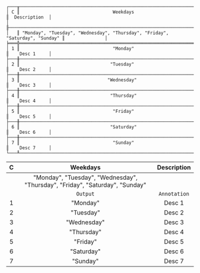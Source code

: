 ```text
┌───╥──────────────────────────────────────────────────────────────────────────────╥───────────────┐
│ C ║                                   Weekdays                                   ║  Description  │
│   ╟──────────────────────────────────────────────────────────────────────────────╫───────────────┤
│   ║ "Monday", "Tuesday", "Wednesday", "Thursday", "Friday", "Saturday", "Sunday" ║               │
╞═══╬══════════════════════════════════════════════════════════════════════════════╬═══════════════╡
│ 1 ║                                   "Monday"                                   ║    Desc 1     │
├───╫──────────────────────────────────────────────────────────────────────────────╫───────────────┤
│ 2 ║                                  "Tuesday"                                   ║    Desc 2     │
├───╫──────────────────────────────────────────────────────────────────────────────╫───────────────┤
│ 3 ║                                 "Wednesday"                                  ║    Desc 3     │
├───╫──────────────────────────────────────────────────────────────────────────────╫───────────────┤
│ 4 ║                                  "Thursday"                                  ║    Desc 4     │
├───╫──────────────────────────────────────────────────────────────────────────────╫───────────────┤
│ 5 ║                                   "Friday"                                   ║    Desc 5     │
├───╫──────────────────────────────────────────────────────────────────────────────╫───────────────┤
│ 6 ║                                  "Saturday"                                  ║    Desc 6     │
├───╫──────────────────────────────────────────────────────────────────────────────╫───────────────┤
│ 7 ║                                   "Sunday"                                   ║    Desc 7     │
└───╨──────────────────────────────────────────────────────────────────────────────╨───────────────┘
```

| C |                                   Weekdays                                   | Description  |
|:-:|:----------------------------------------------------------------------------:|:------------:|
|   | "Monday", "Tuesday", "Wednesday", "Thursday", "Friday", "Saturday", "Sunday" |              |
|   |                                   `Output`                                   | `Annotation` |
| 1 |                                   "Monday"                                   |    Desc 1    |
| 2 |                                  "Tuesday"                                   |    Desc 2    |
| 3 |                                 "Wednesday"                                  |    Desc 3    |
| 4 |                                  "Thursday"                                  |    Desc 4    |
| 5 |                                   "Friday"                                   |    Desc 5    |
| 6 |                                  "Saturday"                                  |    Desc 6    |
| 7 |                                   "Sunday"                                   |    Desc 7    |
